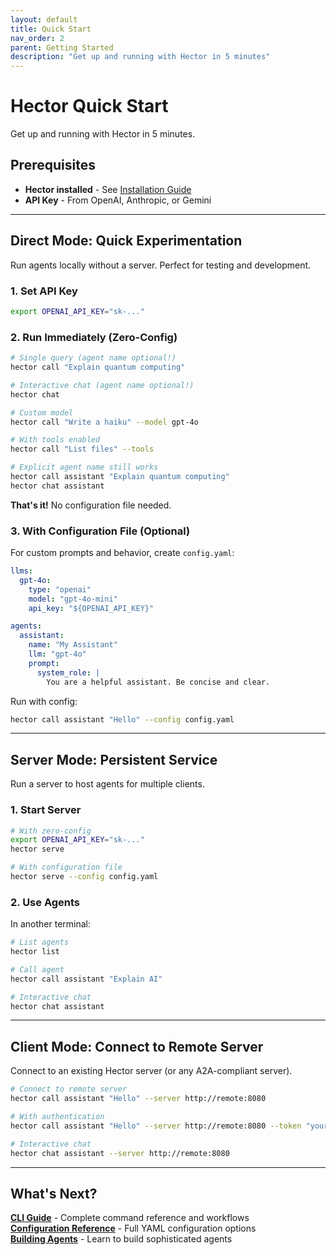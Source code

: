 ```yaml
---
layout: default
title: Quick Start
nav_order: 2
parent: Getting Started
description: "Get up and running with Hector in 5 minutes"
---
```


# Hector Quick Start

Get up and running with Hector in 5 minutes.

## Prerequisites

- **Hector installed** - See [Installation Guide](INSTALLATION)
- **API Key** - From OpenAI, Anthropic, or Gemini

---

## Direct Mode: Quick Experimentation

Run agents locally without a server. Perfect for testing and development.

### 1. Set API Key

```bash
export OPENAI_API_KEY="sk-..."
```

### 2. Run Immediately (Zero-Config)

```bash
# Single query (agent name optional!)
hector call "Explain quantum computing"

# Interactive chat (agent name optional!)
hector chat

# Custom model
hector call "Write a haiku" --model gpt-4o

# With tools enabled
hector call "List files" --tools

# Explicit agent name still works
hector call assistant "Explain quantum computing"
hector chat assistant
```

**That's it!** No configuration file needed.

### 3. With Configuration File (Optional)

For custom prompts and behavior, create `config.yaml`:

```yaml
llms:
  gpt-4o:
    type: "openai"
    model: "gpt-4o-mini"
    api_key: "${OPENAI_API_KEY}"

agents:
  assistant:
    name: "My Assistant"
    llm: "gpt-4o"
    prompt:
      system_role: |
        You are a helpful assistant. Be concise and clear.
```

Run with config:

```bash
hector call assistant "Hello" --config config.yaml
```

---

## Server Mode: Persistent Service

Run a server to host agents for multiple clients.

### 1. Start Server

```bash
# With zero-config
export OPENAI_API_KEY="sk-..."
hector serve

# With configuration file
hector serve --config config.yaml
```

### 2. Use Agents

In another terminal:

```bash
# List agents
hector list

# Call agent
hector call assistant "Explain AI"

# Interactive chat
hector chat assistant
```

---

## Client Mode: Connect to Remote Server

Connect to an existing Hector server (or any A2A-compliant server).

```bash
# Connect to remote server
hector call assistant "Hello" --server http://remote:8080

# With authentication
hector call assistant "Hello" --server http://remote:8080 --token "your-token"

# Interactive chat
hector chat assistant --server http://remote:8080
```

---

## What's Next?

**[CLI Guide](CLI_GUIDE)** - Complete command reference and workflows  
**[Configuration Reference](CONFIGURATION)** - Full YAML configuration options  
**[Building Agents](AGENTS)** - Learn to build sophisticated agents  

